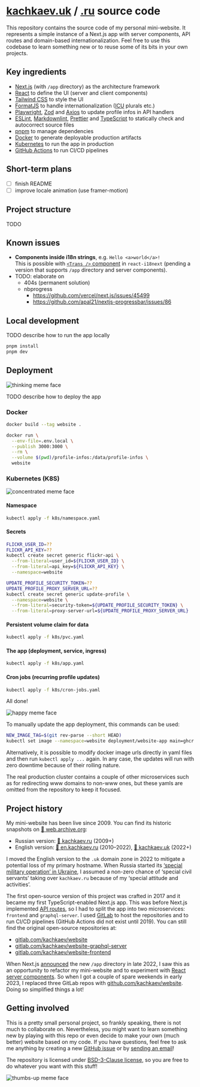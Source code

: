 # [kachkaev.uk](https://kachkaev.uk) / [.ru](https://kachkaev.ru) source code

This repository contains the source code of my personal mini-website.
It represents a simple instance of a Next.js app with server components, API routes and domain-based internationalization.
Feel free to use this codebase to learn something new or to reuse some of its bits in your own projects.

## Key ingredients

- [Next.js](https://nextjs.org) (with `/app` directory) as the architecture framework
- [React](https://reactjs.org) to define the UI (server and client components)
- [Tailwind CSS](https://tailwindcss.com) to style the UI
- [FormatJS](https://formatjs.io) to handle internationalization ([ICU](https://formatjs.io/docs/core-concepts/icu-syntax/) plurals etc.)
- [Playwright](https://playwright.dev), [Zod](https://zod.dev) and [Axios](https://axios-http.com) to update profile infos in API handlers
- [ESLint](https://eslint.org), [Markdownlint](https://github.com/DavidAnson/markdownlint), [Prettier](https://prettier.io) and [TypeScript](https://www.typescriptlang.org) to statically check and autocorrect source files
- [pnpm](https://pnpm.io) to manage dependencies
- [Docker](https://www.docker.com) to generate deployable production artifacts
- [Kubernetes](https://kubernetes.io) to run the app in production
- [GitHub Actions](https://github.com/features/actions) to run CI/CD pipelines

## Short-term plans

- [ ] finish README
- [ ] improve locale animation (use framer-motion)

## Project structure

TODO

## Known issues

- **Components inside i18n strings**, e.g. `Hello <a>world</a>!`  
  This is possible with [`<Trans />` component](https://react.i18next.com/latest/trans-component) in `react-i18next` (pending a version that supports `/app` directory and server components).
- TODO: elaborate on
  - 404s (permanent solution)
  - nbprogress
    - https://github.com/vercel/next.js/issues/45499
    - https://github.com/apal21/nextjs-progressbar/issues/86

## Local development

TODO describe how to run the app locally

```sh
pnpm install
pnpm dev
```

## Deployment

![thinking meme face](https://gitlab.com/kachkaev/website/uploads/a416ccf87b7a1cd2e2bb386f8109f936/thinking.png)

TODO describe how to deploy the app

### Docker

```sh
docker build --tag website .

docker run \
  --env-file=.env.local \
  --publish 3000:3000 \
  --rm \
  --volume $(pwd)/profile-infos:/data/profile-infos \
  website
```

### Kubernetes (K8S)

![concentrated meme face](https://gitlab.com/kachkaev/website/uploads/c0799225fbfc40e2c493ed290bc345d1/doing.png)

#### Namespace

```sh
kubectl apply -f k8s/namespace.yaml
```

#### Secrets

```sh
FLICKR_USER_ID=??
FLICKR_API_KEY=??
kubectl create secret generic flickr-api \
  --from-literal=user_id=${FLICKR_USER_ID} \
  --from-literal=api_key=${FLICKR_API_KEY} \
  --namespace=website

UPDATE_PROFILE_SECURITY_TOKEN=??
UPDATE_PROFILE_PROXY_SERVER_URL=??
kubectl create secret generic update-profile \
  --namespace=website \
  --from-literal=security-token=${UPDATE_PROFILE_SECURITY_TOKEN} \
  --from-literal=proxy-server-url=${UPDATE_PROFILE_PROXY_SERVER_URL}
```

#### Persistent volume claim for data

```sh
kubectl apply -f k8s/pvc.yaml
```

#### The app (deployment, service, ingress)

```sh
kubectl apply -f k8s/app.yaml
```

#### Cron jobs (recurring profile updates)

```sh
kubectl apply -f k8s/cron-jobs.yaml
```

All done!

![happy meme face](https://gitlab.com/kachkaev/website/uploads/83aa65c795d488f754a34a4e61d57cfd/done.png)

To manually update the app deployment, this commands can be used:

```sh
NEW_IMAGE_TAG=$(git rev-parse --short HEAD)
kubectl set image --namespace=website deployment/website-app main=ghcr.io/kachkaev/website:${NEW_IMAGE_TAG}
```

Alternatively, it is possible to modify docker image urls directly in yaml files and then run `kubectl apply ...` again.
In any case, the updates will run with zero downtime because of their rolling nature.

The real production cluster contains a couple of other microservices such as for redirecting www domains to non-www ones, but these yamls are omitted from the repository to keep it focused.

## Project history

My mini-website has been live since 2009.
You can find its historic snapshots on [📜 web.archive.org](https://web.archive.org):

- Russian version: [📜 kachkaev.ru](https://web.archive.org/web/*/kachkaev.ru) (2009+)
- English version: [📜 en.kachkaev.ru](https://web.archive.org/web/*/en.kachkaev.ru) (2010–2022), [📜 kachkaev.uk](https://web.archive.org/web/*/kachkaev.uk) (2022+)

I moved the English version to the `.uk` domain zone in 2022 to mitigate a potential loss of my primary hostname.
When Russia started its [‘special military operation’ in Ukraine](https://en.wikipedia.org/wiki/On_conducting_a_special_military_operation), I assumed a non-zero chance of ‘special civil servants’ taking over `kachkaev.ru` because of my ‘special attitude and activities’.

The first open-source version of this project was crafted in 2017 and it became my first TypeScript-enabled Next.js app.
This was before Next.js implemented [API routes](https://nextjs.org/docs/api-routes/introduction), so I had to split the app into two microservices: `frontend` and `graphql-server`.
I used [GitLab](https://gitlab.com) to host the repositories and to run CI/CD pipelines (GitHub Actions did not exist until 2019). You can still find the original open-source repositories at:

- [gitlab.com/kachkaev/website](https://gitlab.com/kachkaev/website)
- [gitlab.com/kachkaev/website-graphql-server](https://gitlab.com/kachkaev/website-graphql-server)
- [gitlab.com/kachkaev/website-frontend](https://gitlab.com/kachkaev/website-frontend)

When Next.js [announced](https://nextjs.org/blog/next-13) the new `/app` directory in late 2022, I saw this as an opportunity to refactor my mini-website and to experiment with [React server components](https://nextjs.org/docs/advanced-features/react-18/server-components).
So when I got a couple of spare weekends in early 2023, I replaced three GitLab repos with [github.com/kachkaev/website](https://github.com/kachkaev/website).
Doing so simplified things a lot!

## Getting involved

This is a pretty small personal project, so frankly speaking, there is not much to collaborate on.
Nevertheless, you might want to learn something new by playing with this repo or even decide to make your own (much better) website based on my code.
If you have questions, feel free to ask me anything by creating a new [GitHub issue](https://github.com/kachkaev/website/issues) or by [sending an email](mailto:alexander@kachkaev.uk)!

The repository is licensed under [BSD-3-Clause license](./LICENSE.md), so you are free to do whatever you want with this stuff!

![thumbs-up meme face](https://gitlab.com/kachkaev/website/uploads/749d5f4679392be346e7e986f2e5e5e1/thumbs-up.png)
